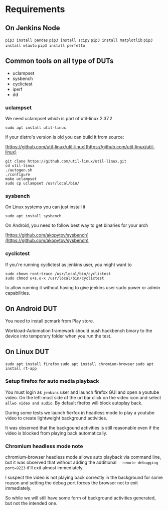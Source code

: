 # Requirements

## On Jenkins Node

`pip3 install pandas`
`pip3 install scipy`
`pip3 install matplotlib`
`pip3 install wlauto`
`pip3 install perfetto`

## Common tools on all type of DUTs

- uclampset
- sysbench
- cyclictest
- iperf
- dd

### uclampset

We need uclampset which is part of util-linux 2.37.2

`sudo apt install util-linux`

If your distro's version is old you can build it from source:

[https://github.com/util-linux/util-linux](https://github.com/util-linux/util-linux)

```
git clone https://github.com/util-linux/util-linux.git
cd util-linux
./autogen.sh
./configure
make uclampset
sudo cp uclampset /usr/local/bin/
```

### sysbench

On Linux systems you can just install it

`sudo apt install sysbench`

On Android, you need to follow best way to get binaries for your arch

[https://github.com/akopytov/sysbench](https://github.com/akopytov/sysbench)

### cyclictest

If you're running cyclictest as jenkins user, you might want to

```
sudo chown root:trace /usr/local/bin/cyclictest
sudo chmod u+s,o-x /usr/local/bin/cyclictest
```

to allow running it without having to give jenkins user sudo power or admin
capabilities.

## On Android DUT

You need to install pcmark from Play store.

Workload-Automation framework should push hackbench binary to the device into
temporary folder when you run the test.

## On Linux DUT

`sudo apt install firefox`
`sudo apt install chromium-browser`
`sudo apt install rt-app`

### Setup firefox for auto media playback

You must login as `jenkins` user and launch firefox GUI and open a youtube
video. On the left-most side of the url bar click on the video icon and select
`allwo video and audio`. By default firefox will block autoplay back.

During some tests we launch fierfox in headless mode to play a youtube video to
create lightweight background activities.

It was observed that the backgound activities is still reasonable even if the
video is blocked from playing back automatically.

### Chromium headless mode note

chromium-browser headless mode allows auto playback via command line, but it
was observed that without adding the additional `--remote-debugging-port=9223`
it'll exit almost immediately.

I suspect the video is not playing back correctly in the background for some
reason and setting the debug port forces the browser not to exit immediately.

So while we will still have some form of background activities generated, but
not the intended one.
